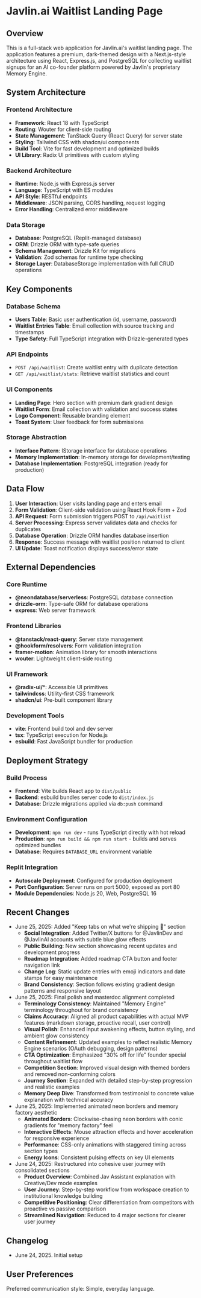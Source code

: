 # Javlin.ai Waitlist Landing Page

## Overview
This is a full-stack web application for Javlin.ai's waitlist landing page. The application features a premium, dark-themed design with a Next.js-style architecture using React, Express.js, and PostgreSQL for collecting waitlist signups for an AI co-founder platform powered by Javlin's proprietary Memory Engine.

## System Architecture

### Frontend Architecture
- **Framework**: React 18 with TypeScript
- **Routing**: Wouter for client-side routing
- **State Management**: TanStack Query (React Query) for server state
- **Styling**: Tailwind CSS with shadcn/ui components
- **Build Tool**: Vite for fast development and optimized builds
- **UI Library**: Radix UI primitives with custom styling

### Backend Architecture
- **Runtime**: Node.js with Express.js server
- **Language**: TypeScript with ES modules
- **API Style**: RESTful endpoints
- **Middleware**: JSON parsing, CORS handling, request logging
- **Error Handling**: Centralized error middleware

### Data Storage
- **Database**: PostgreSQL (Replit-managed database)
- **ORM**: Drizzle ORM with type-safe queries
- **Schema Management**: Drizzle Kit for migrations
- **Validation**: Zod schemas for runtime type checking
- **Storage Layer**: DatabaseStorage implementation with full CRUD operations

## Key Components

### Database Schema
- **Users Table**: Basic user authentication (id, username, password)
- **Waitlist Entries Table**: Email collection with source tracking and timestamps
- **Type Safety**: Full TypeScript integration with Drizzle-generated types

### API Endpoints
- `POST /api/waitlist`: Create waitlist entry with duplicate detection
- `GET /api/waitlist/stats`: Retrieve waitlist statistics and count

### UI Components
- **Landing Page**: Hero section with premium dark gradient design
- **Waitlist Form**: Email collection with validation and success states
- **Logo Component**: Reusable branding element
- **Toast System**: User feedback for form submissions

### Storage Abstraction
- **Interface Pattern**: IStorage interface for database operations
- **Memory Implementation**: In-memory storage for development/testing
- **Database Implementation**: PostgreSQL integration (ready for production)

## Data Flow

1. **User Interaction**: User visits landing page and enters email
2. **Form Validation**: Client-side validation using React Hook Form + Zod
3. **API Request**: Form submission triggers POST to `/api/waitlist`
4. **Server Processing**: Express server validates data and checks for duplicates
5. **Database Operation**: Drizzle ORM handles database insertion
6. **Response**: Success message with waitlist position returned to client
7. **UI Update**: Toast notification displays success/error state

## External Dependencies

### Core Runtime
- **@neondatabase/serverless**: PostgreSQL database connection
- **drizzle-orm**: Type-safe ORM for database operations
- **express**: Web server framework

### Frontend Libraries
- **@tanstack/react-query**: Server state management
- **@hookform/resolvers**: Form validation integration
- **framer-motion**: Animation library for smooth interactions
- **wouter**: Lightweight client-side routing

### UI Framework
- **@radix-ui/***: Accessible UI primitives
- **tailwindcss**: Utility-first CSS framework
- **shadcn/ui**: Pre-built component library

### Development Tools
- **vite**: Frontend build tool and dev server
- **tsx**: TypeScript execution for Node.js
- **esbuild**: Fast JavaScript bundler for production

## Deployment Strategy

### Build Process
- **Frontend**: Vite builds React app to `dist/public`
- **Backend**: esbuild bundles server code to `dist/index.js`
- **Database**: Drizzle migrations applied via `db:push` command

### Environment Configuration
- **Development**: `npm run dev` - runs TypeScript directly with hot reload
- **Production**: `npm run build && npm run start` - builds and serves optimized bundles
- **Database**: Requires `DATABASE_URL` environment variable

### Replit Integration
- **Autoscale Deployment**: Configured for production deployment
- **Port Configuration**: Server runs on port 5000, exposed as port 80
- **Module Dependencies**: Node.js 20, Web, PostgreSQL 16

## Recent Changes
- June 25, 2025: Added "Keep tabs on what we're shipping 🚀" section
  - **Social Integration**: Added Twitter/X buttons for @JavlinDev and @JavlinAI accounts with subtle blue glow effects
  - **Public Building**: New section showcasing recent updates and development progress
  - **Roadmap Integration**: Added roadmap CTA button and footer navigation link
  - **Change Log**: Static update entries with emoji indicators and date stamps for easy maintenance
  - **Brand Consistency**: Section follows existing gradient design patterns and responsive layout
- June 25, 2025: Final polish and masterdoc alignment completed
  - **Terminology Consistency**: Maintained "Memory Engine" terminology throughout for brand consistency
  - **Claims Accuracy**: Aligned all product capabilities with actual MVP features (markdown storage, proactive recall, user control)
  - **Visual Polish**: Enhanced input awakening effects, button styling, and ambient glow consistency
  - **Content Refinement**: Updated examples to reflect realistic Memory Engine scenarios (OAuth debugging, design patterns)
  - **CTA Optimization**: Emphasized "30% off for life" founder special throughout waitlist flow
  - **Competition Section**: Improved visual design with themed borders and removed non-conforming colors
  - **Journey Section**: Expanded with detailed step-by-step progression and realistic examples
  - **Memory Deep Dive**: Transformed from testimonial to concrete value explanation with technical accuracy
- June 25, 2025: Implemented animated neon borders and memory factory aesthetic
  - **Animated Borders**: Clockwise-chasing neon borders with conic gradients for "memory factory" feel
  - **Interactive Effects**: Mouse attraction effects and hover acceleration for responsive experience
  - **Performance**: CSS-only animations with staggered timing across section types
  - **Energy Icons**: Consistent pulsing effects on key UI elements
- June 24, 2025: Restructured into cohesive user journey with consolidated sections
  - **Product Overview**: Combined Jav Assistant explanation with Creative/Dev mode examples
  - **User Journey**: Step-by-step workflow from workspace creation to institutional knowledge building
  - **Competitive Positioning**: Clear differentiation from competitors with proactive vs passive comparison
  - **Streamlined Navigation**: Reduced to 4 major sections for clearer user journey

## Changelog
- June 24, 2025. Initial setup

## User Preferences
Preferred communication style: Simple, everyday language.